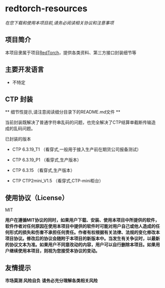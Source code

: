 # redtorch-resources

*在您下载和使用本项目前,请务必阅读相关协议和注意事项*

## 项目简介

本项目隶属于项目[RedTorch](https://github.com/sun0x00/redtorch "RedTorch")，提供各类资料、第三方接口封装细节等

## 主要开发语言
+ 不特定

## CTP 封装

** 细节性提示,请注意阅读细分目录下的README.md文件 **

当前封装既解决了普通字符串乱码的问题，也完全解决了CTP结算单截断传输造成的乱码问题。

已封装的版本


+ CTP 6.3.19_T1 （看穿式,一般用于接入生产前在期货公司报备测试）

+ CTP 6.3.19_P1 （看穿式,生产版本）

+ CTP 6.3.15 （看穿式,生产版本）

+ CTP CTP2mini_V1.5 （看穿式,CTP-mini柜台）

## 使用协议（License）
MIT

**用户在遵循MIT协议的同时，如果用户下载、安装、使用本项目中所提供的软件，软件作者对任何原因在使用本项目中提供的软件时可能对用户自己或他人造成的任何形式的损失和伤害不承担任何责任。作者有权根据有关法律、法规的变化修改本项目协议。修改后的协议会随附于本项目的新版本中。当发生有关争议时，以最新的协议文本为准。如果用户不同意改动的内容，用户可以自行删除本项目。如果用户继续使用本项目，则视为您接受本协议的变动。**

## 友情提示

**市场莫测 风险自负**
**请务必充分理解各类相关风险**